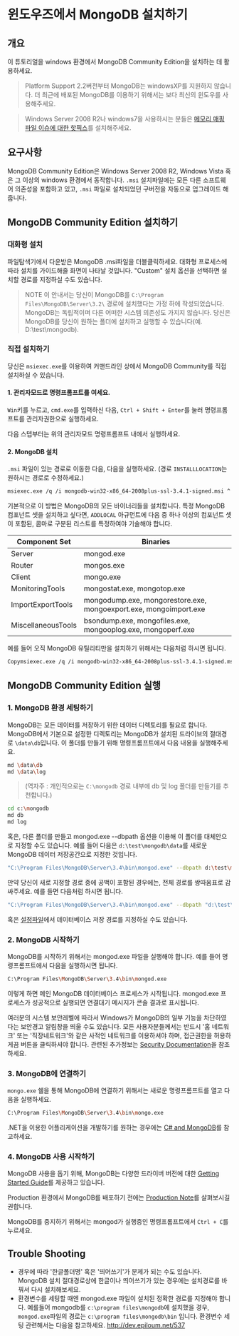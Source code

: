 # 윈도우즈에서 MongoDB 설치하기

## 개요

이 튜토리얼을 windows 환경에서 MongoDB Community Edition을 설치하는 데 활용하세요.

> Platform Support
> 2.2버전부터 MongoDB는 windowsXP를 지원하지 않습니다. 더 최근에 배포된 MongoDB를 이용하기 위해서는 보다 최신의 윈도우를 사용해주세요.

> Windows Server 2008 R2나 windows7을 사용하시는 분들은 [메모리 매핑 파일 이슈에 대한 핫픽스](http://support.microsoft.com/kb/2731284)를 설치해주세요.


## 요구사항

MongoDB Community Edition은 Windows Server 2008 R2, Windows Vista 혹은 그 이상의 windows 환경에서 동작합니다. `.msi` 설치파일에는 모든 다른 소프트웨어 의존성을 포함하고 있고, `.msi` 파일로 설치되었던 구버전을 자동으로 업그레이드 해줍니다.


## MongoDB Community Edition 설치하기

### 대화형 설치


파일탐색기에서 다운받은 MongoDB .msi파일을 더블클릭하세요. 대화형 프로세스에 따라 설치를 가이드해줄 화면이 나타날 것입니다.
"Custom" 설치 옵션을 선택하면 설치할 경로를 지정하실 수도 있습니다.

> NOTE
> 이 안내서는 당신이 MongoDB를 `C:\Program Files\MongoDB\Server\3.2\` 경로에 설치했다는 가정 하에 작성되었습니다. MongoDB는 독립적이며 다른 어떠한 시스템 의존성도 가지지 않습니다. 당신은 MongoDB를 당신이 원하는 폴더에 설치하고 실행할 수 있습니다(예. D:\test\mongodb).



### 직접 설치하기

당신은 `msiexec.exe`를 이용하여 커맨드라인 상에서 MongoDB Community를 직접 설치하실 수 있습니다.


#### 1. 관리자모드로 명령프롬프트를 여세요.

`Win`키를 누르고, `cmd.exe`를 입력하신 다음, `Ctrl + Shift + Enter`를 눌러 명령프롬프트를 관리자권한으로 실행하세요.

다음 스텝부터는 위의 관리자모드 명령프롬프트 내에서 실행하세요.

#### 2. MongoDB 설치

`.msi` 파일이 있는 경로로 이동한 다음, 다음을 실행하세요. (경로 `INSTALLLOCATION`는 원하시는 경로로 수정하세요.)

```bash
msiexec.exe /q /i mongodb-win32-x86_64-2008plus-ssl-3.4.1-signed.msi ^ INSTALLLOCATION="C:\Program Files\MongoDB\Server\3.4.1\" ^ ADDLOCAL="all"
```

기본적으로 이 방법은 MongoDB의 모든 바이너리들을 설치합니다. 특정 MongoDB 컴포넌트 셋을 설치하고 싶다면, `ADDLOCAL` 아규먼트에 다음 중 하나 이상의 컴포넌트 셋이 포함된, 콤마로 구분된 리스트를 특정하여야 기술해야 합니다.

|Component Set	| Binaries|
|---|---|
|Server|	mongod.exe|
|Router|	mongos.exe|
|Client|	mongo.exe|
|MonitoringTools|	mongostat.exe, mongotop.exe|
|ImportExportTools|	mongodump.exe, mongorestore.exe, mongoexport.exe, mongoimport.exe|
|MiscellaneousTools|	bsondump.exe, mongofiles.exe, mongooplog.exe, mongoperf.exe|

예를 들어 오직 MongoDB 유틸리티만을 설치하기 위해서는 다음처럼 하시면 됩니다.

```bash
Copymsiexec.exe /q /i mongodb-win32-x86_64-2008plus-ssl-3.4.1-signed.msi ^ INSTALLLOCATION="C:\Program Files\MongoDB\Server\3.4.1\" ^ ADDLOCAL="MonitoringTools,ImportExportTools,MiscellaneousTools"
```


## MongoDB Community Edition 실행

### 1. MongoDB 환경 세팅하기

MongoDB는 모든 데이터를 저장하기 위한 데이터 디렉토리를 필요로 합니다. MongoDB에서 기본으로 설정한 디렉토리는 MongoDB가 설치된 드라이브의 절대경로 `\data\db`입니다. 이 폴더를 만들기 위해 명령프롬프트에서 다음 내용을 실행해주세요.

```bash
md \data\db
md \data\log
```

> (역자주 : 개인적으로는 `C:\mongodb` 경로 내부에 db 및 log 폴더를 만들기를 추천합니다.)
```bash
cd c:\mongodb
md db
md log
```

혹은, 다른 폴더를 만들고 mongod.exe --dbpath 옵션을 이용해 이 폴더를 대체안으로 지정할 수도 있습니다. 예를 들어 다음은 `d:\test\mongodb\data`를 새로운 MongoDB 데이터 저장공간으로 지정한 것입니다.

```bash
"C:\Program Files\MongoDB\Server\3.4\bin\mongod.exe" --dbpath d:\test\mongodb\data
```

만약 당신이 새로 지정할 경로 중에 공백이 포함된 경우에는, 전체 경로를 쌍따옴표로 감싸주세요. 예를 들면 다음처럼 하시면 됩니다.

```bash
"C:\Program Files\MongoDB\Server\3.4\bin\mongod.exe" --dbpath "d:\test\mongo db data"
```

혹은 [설정파일](https://docs.mongodb.com/manual/reference/configuration-options/)에서 데이터베이스 저장 경로를 지정하실 수도 있습니다.



### 2. MongoDB 시작하기

MongoDB를 시작하기 위해서는 mongod.exe 파일을 실행해야 합니다. 예를 들어 명령프롬프트에서 다음을 실행하시면 됩니다.

```bash
C:\Program Files\MongoDB\Server\3.4\bin\mongod.exe
```

이렇게 하면 메인 MongoDB 데이터베이스 프로세스가 시작됩니다. mongod.exe 프로세스가 성공적으로 실행되면 연결대기 메시지가 콘솔 결과로 표시됩니다.

여러분의 시스템 보안레벨에 따라서 Windows가 MongoDB의 일부 기능을 차단하였다는 보안경고 알림창을 띄울 수도 있습니다. 모든 사용자분들께서는 반드시 '홈 네트워크' 또는 '직장네트워크'와 같은 사적인 네트워크를 이용하셔야 하며, 접근권한을 허용하게끔 버튼을 클릭하셔야 합니다. 관련된 추가정보는 [Security Documentation](https://docs.mongodb.com/manual/security/)을 참조하세요.


### 3. MongoDB에 연결하기

`mongo.exe` 쉘을 통해 MongoDB에 연결하기 위해서는 새로운 명령프롬프트를 열고 다음을 실행하세요.

```bash
C:\Program Files\MongoDB\Server\3.4\bin\mongo.exe
```

.NET을 이용한 어플리케이션을 개발하기를 원하는 경우에는 [C# and MongoDB](https://docs.mongodb.com/ecosystem/drivers/csharp/)를 참고하세요.


### 4. MongoDB 사용 시작하기

MongoDB 사용을 돕기 위해, MongoDB는 다양한 드라이버 버전에 대한 [Getting Started Guide](https://docs.mongodb.com/manual/#getting-started)를 제공하고 있습니다.

Production 환경에서 MongoDB를 배포하기 전에는 [Production Note](https://docs.mongodb.com/manual/administration/production-notes/)를 살펴보시길 권합니다.

MongoDB를 중지하기 위해서는 mongod가 실행중인 명령프롬프트에서 `Ctrl + C`를 누르세요.




## Trouble Shooting

- 경우에 따라 '한글폴더명' 혹은 '띄어쓰기'가 문제가 되는 수도 있습니다. MongoDB 설치 절대경로상에 한글이나 띄어쓰기가 있는 경우에는 설치경로를 바꿔서 다시 설치해보세요.
- 환경변수를 세팅할 때엔 mongod.exe 파일이 설치된 정확한 경로를 지정해야 합니다. 예를들어 mongodb를 `c:\program files\mongodb`에 설치했을 경우, `mongod.exe`파일의 경로는 `c:\program files\mongodb\bin` 입니다. 환경변수 세팅 관련해서는 다음을 참고하세요. http://dev.epiloum.net/537
